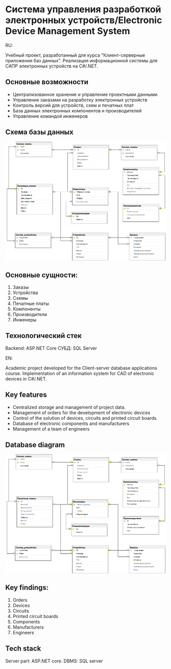 # Система управления разработкой электронных устройств/Electronic Device Management System
RU:

Учебный проект, разработанный для курса "Клиент-серверные приложения баз данных". Реализация информационной системы для САПР электронных устройств на C#/.NET.

## Основные возможности
- Централизованное хранение и управление проектными данными
- Управление заказами на разработку электронных устройств
- Контроль версий для устройств, схем и печатных плат
- База данных электронных компонентов и производителей
- Управление командой инженеров

## Схема базы данных
![DB Diagram](docs/db_diagram.png)

## Основные сущности:
1. Заказы
2. Устройства
3. Схемы
4. Печатные платы
5. Компоненты
6. Производители
7. Инженеры

## Технологический стек
Backend: ASP.NET Core
СУБД: SQL Server

EN:

Academic project developed for the Client-server database applications course. Implementation of an information system for CAD of electronic devices in C#/.NET.

## Key features
- Centralized storage and management of project data.
- Management of orders for the development of electronic devices
- Control of the solution of devices, circuits and printed circuit boards.
- Database of electronic components and manufacturers
- Management of a team of engineers

## Database diagram
![DB Diagram](docs/db_diagram.png)

## Key findings:
1. Orders
2. Devices
3. Circuits
4. Printed circuit boards
5. Components
6. Manufacturers
7. Engineers

## Tech stack
Server part: ASP.NET core.
DBMS: SQL server
